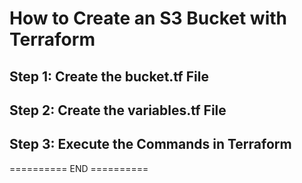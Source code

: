 # How to Create an S3 Bucket with Terraform


## Step 1: Create the bucket.tf File


## Step 2: Create the variables.tf File


## Step 3: Execute the Commands in Terraform


========== END ==========
